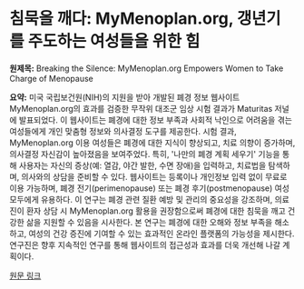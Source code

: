 # 침묵을 깨다: MyMenoplan.org, 갱년기를 주도하는 여성들을 위한 힘

**원제목:** Breaking the Silence: MyMenoplan.org Empowers Women to Take Charge of Menopause

**요약:** 미국 국립보건원(NIH)의 지원을 받아 개발된 폐경 정보 웹사이트 MyMenoplan.org의 효과를 검증한 무작위 대조군 임상 시험 결과가 Maturitas 저널에 발표되었다.  이 웹사이트는 폐경에 대한 정보 부족과 사회적 낙인으로 어려움을 겪는 여성들에게 개인 맞춤형 정보와 의사결정 도구를 제공한다.  시험 결과, MyMenoplan.org 이용 여성들은 폐경에 대한 지식이 향상되고, 치료 의향이 증가하며, 의사결정 자신감이 높아졌음을 보여주었다. 특히, '나만의 폐경 계획 세우기' 기능을 통해 사용자는 자신의 증상(예: 열감, 야간 발한, 수면 장애)을 입력하고, 치료법을 탐색하며, 의사와의 상담을 준비할 수 있다.  웹사이트는 등록이나 개인정보 입력 없이 무료로 이용 가능하며, 폐경 전기(perimenopause) 또는 폐경 후기(postmenopause) 여성 모두에게 유용하다. 이 연구는 폐경 관련 질환 예방 및 관리의 중요성을 강조하며, 의료진이 환자 상담 시 MyMenoplan.org 활용을 권장함으로써 폐경에 대한 침묵을 깨고 건강한 삶을 지원할 수 있음을 시사한다.  본 연구는 폐경에 대한 오해와 정보 부족을 해소하고, 여성의 건강 증진에 기여할 수 있는 효과적인 온라인 플랫폼의 가능성을 제시한다.  연구진은 향후 지속적인 연구를 통해 웹사이트의 접근성과 효과를 더욱 개선해 나갈 계획이다.

[원문 링크](https://today.ucsd.edu/story/mymenoplan-empowers-women-menopause)

